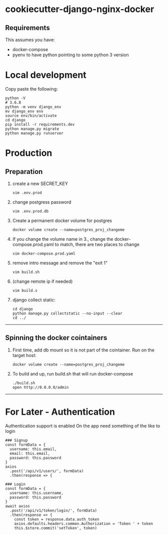 # cookiecutter-django-nginx-docker

## Requirements

This assumes you have:
* docker-compose 
* pyenv to have python pointing to some python 3 version

#  Local development

Copy paste the following:
```
python -V
# 3.6.8
python -m venv django_env
mv django_env env
source env/bin/activate
cd django
pip install -r requirements.dev
python manage.py migrate
python manage.py runserver
```
# Production

## Preparation

1. create a new SECRET_KEY

       vim .env.prod
2. change postgress password 

       vim .env.prod.db
3. Create a permanent docker volume for postgres

       docker volume create --name=postgres_proj_changeme
4. If you change the volume name in 3., change the docker-compose.prod.yaml to match, there are two places to change

       vim docker-compose.prod.yaml
5. remove intro message and remove the "exit 1"

       vim build.sh
6. (change remote ip if needed)

       vim build.s
7. django collect static:

       cd django
       python manage.py collectstatic --no-input --clear
       cd ../

---
## Spinning the docker cointainers

1. First time, add db mount so it is not part of the cointainer. Run on the target host:

       docker volume create --name=postgres_proj_changeme

2. To build and up, run build.sh that will run docker-compose

       ./build.sh
       open http://0.0.0.0/admin

---

# For Later - Authentication

Authentication support is enabled
On the app need something of the like to login

```
### Signup
const formData = {
  username: this.email,
  email: this.email,
  password: this.password
}
axios
  .post('/api/v1/users/', formData)
  .then(response => {

### Login
const formData = {
  username: this.username,
  password: this.password
}
await axios
  .post('/api/v1/token/login/', formData)
  .then(response => {
    const token = response.data.auth_token
    axios.defaults.headers.common.Authorization = 'Token ' + token
    this.$store.commit('setToken', token)
```
